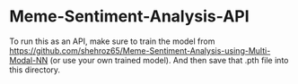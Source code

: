 # Meme-Sentiment-Analysis-API

To run this as an API, make sure to train the model from
https://github.com/shehroz65/Meme-Sentiment-Analysis-using-Multi-Modal-NN (or use your own trained model). 
And then save that .pth file into this directory.
